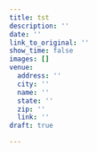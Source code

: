 ```yaml
---
title: tst
description: ''
date: ''
link_to_original: ''
show_time: false
images: []
venue:
  address: ''
  city: ''
  name: ''
  state: ''
  zip: ''
  link: ''
draft: true

---
```

